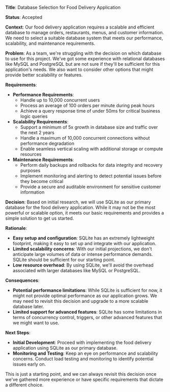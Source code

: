 **Title**: Database Selection for Food Delivery Application

**Status**: Accepted

**Context**: Our food delivery application requires a scalable and efficient database to manage orders, restaurants, menus, 
and customer information. We need to select a suitable database system that meets our performance, scalability, and 
maintenance requirements.

**Problem**: As a team, we're struggling with the decision on which database to use for this project. We've got some 
experience with relational databases like MySQL and PostgreSQL but are not sure if they'll be sufficient for this 
application's needs. We also want to consider other options that might provide better scalability or features.


**Requirements**:

* **Performance Requirements**:
	+ Handle up to 10,000 concurrent users
	+ Process an average of 100 orders per minute during peak hours
	+ Achieve a query response time of under 50ms for critical business logic queries
* **Scalability Requirements**:
	+ Support a minimum of 5x growth in database size and traffic over the next 2 years
	+ Handle a maximum of 10,000 concurrent connections without performance degradation
	+ Enable seamless vertical scaling with additional storage or compute resources
* **Maintenance Requirements**:
	+ Perform daily backups and rollbacks for data integrity and recovery purposes
	+ Implement monitoring and alerting to detect potential issues before they become critical
	+ Provide a secure and auditable environment for sensitive customer information


**Decision**: Based on initial research, we will use SQLite as our primary database for the food delivery application. 
While it may not be the most powerful or scalable option, it meets our basic requirements and provides a simple solution to 
get us started.

**Rationale**:

* **Easy setup and configuration**: SQLite has an extremely lightweight footprint, making it easy to set up and integrate 
with our application.
* **Limited scalability concerns**: With our initial projections, we don't anticipate large volumes of data or intense 
performance demands. SQLite should be sufficient for our starting point.
* **Low resource overhead**: By using SQLite, we'll avoid the overhead associated with larger databases like MySQL or 
PostgreSQL.

**Consequences**:

* **Potential performance limitations**: While SQLite is sufficient for now, it might not provide optimal performance as 
our application grows. We may need to revisit this decision and upgrade to a more scalable database later.
* **Limited support for advanced features**: SQLite has some limitations in terms of concurrency control, triggers, or 
other advanced features that we might want to use.

**Next Steps**:

* **Initial Development**: Proceed with implementing the food delivery application using SQLite as our primary database.
* **Monitoring and Testing**: Keep an eye on performance and scalability concerns. Conduct load testing and monitoring to 
identify potential issues early on.

This is just a starting point, and we can always revisit this decision once we've gathered more experience or have specific 
requirements that dictate a different choice.
